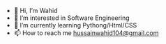- 👋 Hi, I’m Wahid
- 👀 I’m interested in Software Engineering
- 🌱 I’m currently learning Pythong/Html/CSS
- 📫 How to reach me hussainwahid104@gmail.com

